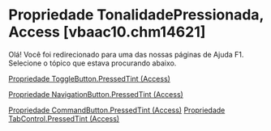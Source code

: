 
# Propriedade TonalidadePressionada, Access [vbaac10.chm14621]

Olá! Você foi redirecionado para uma das nossas páginas de Ajuda F1. Selecione o tópico que estava procurando abaixo.

[Propriedade ToggleButton.PressedTint (Access)](http://msdn.microsoft.com/library/01fa017e-05b3-7bd7-b2bf-19bf4a641802%28Office.15%29.aspx)

[Propriedade NavigationButton.PressedTint (Access)](http://msdn.microsoft.com/library/3a657cd9-e81a-f82b-88f1-2387688d0650%28Office.15%29.aspx)

[Propriedade CommandButton.PressedTint (Access)](http://msdn.microsoft.com/library/11439c75-f951-a551-12ee-b7b2d2e8ee94%28Office.15%29.aspx)
[Propriedade TabControl.PressedTint (Access)](http://msdn.microsoft.com/library/1826cb99-d49c-465c-6c80-bca5a31f0f06%28Office.15%29.aspx)

